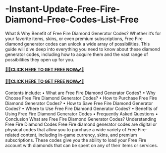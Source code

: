 # -Instant-Update-Free-Fire-Diamond-Free-Codes-List-Free

What & Why Benefit of Free Fire Diamond Generator Codes? 
Whether it’s for your favorite items, skins, or even premium subscriptions, Free Fire diamond generator codes can unlock a wide array of possibilities. This guide will dive deep into everything you need to know about these diamond generator codes, including how to acquire them and the vast range of possibilities they open up for you. 

**[🎁🎁CLICK HERE TO GET FREE NOW✔️🎁](https://rewardscraft.com/fortnite-v-bucks-gift-codes)**

**[🎁🎁CLICK HERE TO GET FREE NOW✔️🎁](https://rewardscraft.com/fortnite-v-bucks-gift-codes)**

Contents include: • What are Free Fire Diamond Generator Codes?
• Why Choose Free Fire Diamond Generator Codes?
• How to Purchase Free Fire Diamond Generator Codes?
• How to Save Free Fire Diamond Generator Codes?
• Where to Use Free Fire Diamond Generator Codes?
• Benefits of Using Free Fire Diamond Generator Codes
• Frequently Asked Questions
• Conclusion
What are Free Fire Diamond Generator Codes?
Understanding Free Fire Diamond Codes
Free Fire diamond generator codes are digital or physical codes that allow you to purchase a wide variety of Free Fire-related content, including in-game currency, skins, and premium subscriptions. These codes give you the ability to load your Free Fire account with diamonds that can be spent on any of their items or services.

